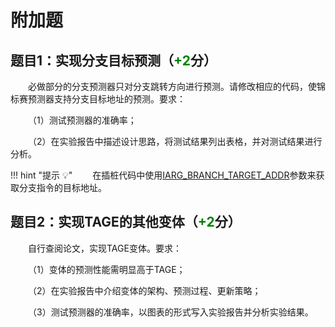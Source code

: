 # 附加题

## 题目1：实现分支目标预测（<font color=green>**+2**</font>分）

&emsp;&emsp;必做部分的分支预测器只对分支跳转方向进行预测。请修改相应的代码，使锦标赛预测器支持分支目标地址的预测。要求：

&emsp;&emsp;（1）测试预测器的准确率；

&emsp;&emsp;（2）在实验报告中描述设计思路，将测试结果列出表格，并对测试结果进行分析。

!!! hint "提示 :bulb:"
    &emsp;&emsp;在插桩代码中使用[IARG_BRANCH_TARGET_ADDR](https://software.intel.com/sites/landingpage/pintool/docs/98437/Pin/html/group__INST__ARGS.html#gga089c27ca15e9ff139dd3a3f8a6f8451daa1b650f4229df434f3ac5ef61f14d0ed)参数来获取分支指令的目标地址。

## 题目2：实现TAGE的其他变体（<font color=green>**+2**</font>分）

&emsp;&emsp;自行查阅论文，实现TAGE变体。要求：

&emsp;&emsp;（1）变体的预测性能需明显高于TAGE；

&emsp;&emsp;（2）在实验报告中介绍变体的架构、预测过程、更新策略；

&emsp;&emsp;（3）测试预测器的准确率，以图表的形式写入实验报告并分析实验结果。
